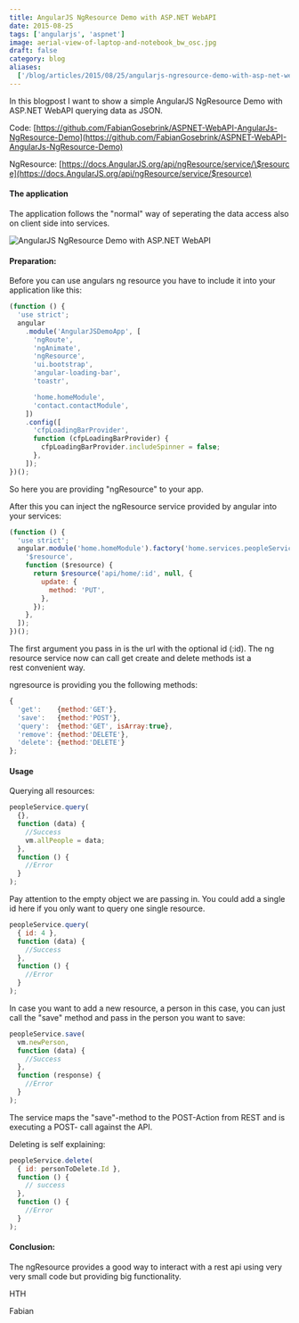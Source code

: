 ```yaml
---
title: AngularJS NgResource Demo with ASP.NET WebAPI
date: 2015-08-25
tags: ['angularjs', 'aspnet']
image: aerial-view-of-laptop-and-notebook_bw_osc.jpg
draft: false
category: blog
aliases:
  ['/blog/articles/2015/08/25/angularjs-ngresource-demo-with-asp-net-webapi/']
---
```


In this blogpost I want to show a simple AngularJS NgResource Demo with ASP.NET WebAPI querying data as JSON.

Code: [https://github.com/FabianGosebrink/ASPNET-WebAPI-AngularJs-NgResource-Demo](https://github.com/FabianGosebrink/ASPNET-WebAPI-AngularJs-NgResource-Demo)

NgResource: [https://docs.AngularJS.org/api/ngResource/service/\$resource](https://docs.AngularJS.org/api/ngResource/service/$resource)

#### The application

The application follows the "normal" way of seperating the data access also on client side into services.

![AngularJS NgResource Demo with ASP.NET WebAPI](https://cdn.offering.solutions/img/articles/wp-content/uploads/2015/08/folders.png)

#### Preparation:

Before you can use angulars ng resource you have to include it into your application like this:

```javascript
(function () {
  'use strict';
  angular
    .module('AngularJSDemoApp', [
      'ngRoute',
      'ngAnimate',
      'ngResource',
      'ui.bootstrap',
      'angular-loading-bar',
      'toastr',

      'home.homeModule',
      'contact.contactModule',
    ])
    .config([
      'cfpLoadingBarProvider',
      function (cfpLoadingBarProvider) {
        cfpLoadingBarProvider.includeSpinner = false;
      },
    ]);
})();
```

So here you are providing "ngResource" to your app.

After this you can inject the ngResource service provided by angular into your services:

```javascript
(function () {
  'use strict';
  angular.module('home.homeModule').factory('home.services.peopleService', [
    '$resource',
    function ($resource) {
      return $resource('api/home/:id', null, {
        update: {
          method: 'PUT',
        },
      });
    },
  ]);
})();
```

The first argument you pass in is the url with the optional id (:id). The ng resource service now can call get create and delete methods ist a rest convenient way.

ngresource is providing you the following methods:

```javascript
{
  'get':    {method:'GET'},
  'save':   {method:'POST'},
  'query':  {method:'GET', isArray:true},
  'remove': {method:'DELETE'},
  'delete': {method:'DELETE'}
};
```

#### Usage

Querying all resources:

```javascript
peopleService.query(
  {},
  function (data) {
    //Success
    vm.allPeople = data;
  },
  function () {
    //Error
  }
);
```

Pay attention to the empty object we are passing in. You could add a single id here if you only want to query one single resource.

```javascript
peopleService.query(
  { id: 4 },
  function (data) {
    //Success
  },
  function () {
    //Error
  }
);
```

In case you want to add a new resource, a person in this case, you can just call the "save" method and pass in the person you want to save:

```javascript
peopleService.save(
  vm.newPerson,
  function (data) {
    //Success
  },
  function (response) {
    //Error
  }
);
```

The service maps the "save"-method to the POST-Action from REST and is executing a POST- call against the API.

Deleting is self explaining:

```javascript
peopleService.delete(
  { id: personToDelete.Id },
  function () {
    // success
  },
  function () {
    //Error
  }
);
```

#### Conclusion:

The ngResource provides a good way to interact with a rest api using very very small code but providing big functionality.

HTH

Fabian
